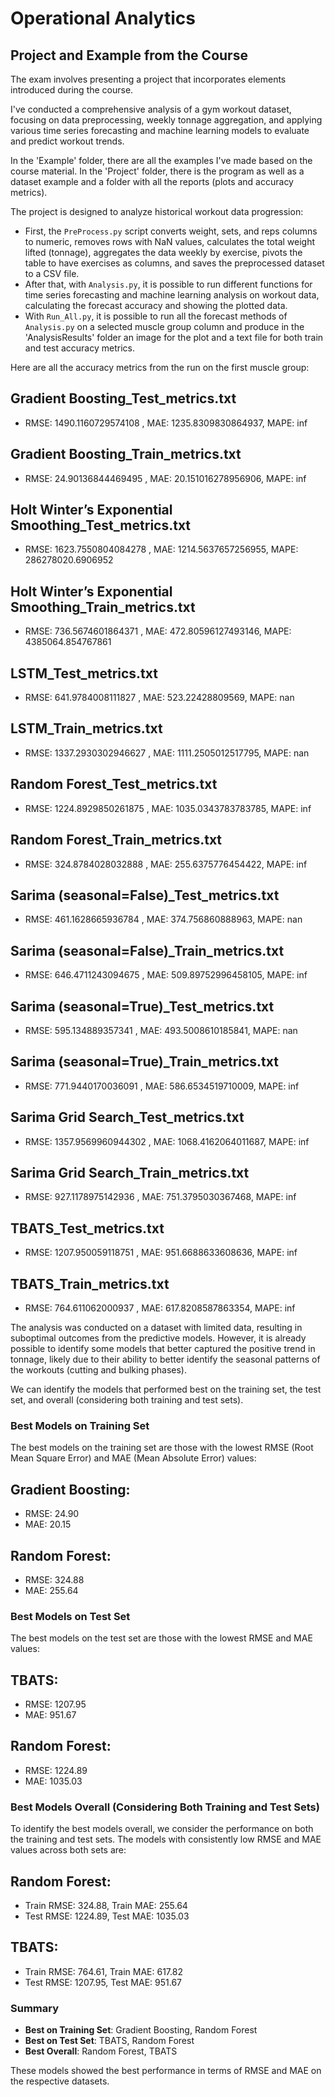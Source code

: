 # Operational Analytics
## Project and Example from the Course

The exam involves presenting a project that incorporates elements introduced during the course. 

I've conducted a comprehensive analysis of a gym workout dataset, focusing on data preprocessing, weekly tonnage aggregation, and applying various time series forecasting and machine learning models to evaluate and predict workout trends.

In the 'Example' folder, there are all the examples I've made based on the course material.
In the 'Project' folder, there is the program as well as a dataset example and a folder with all the reports (plots and accuracy metrics).

The project is designed to analyze historical workout data progression:
- First, the `PreProcess.py` script converts weight, sets, and reps columns to numeric, removes rows with NaN values, calculates the total weight lifted (tonnage), aggregates the data weekly by exercise, pivots the table to have exercises as columns, and saves the preprocessed dataset to a CSV file.
- After that, with `Analysis.py`, it is possible to run different functions for time series forecasting and machine learning analysis on workout data, calculating the forecast accuracy and showing the plotted data.
- With `Run_All.py`, it is possible to run all the forecast methods of `Analysis.py` on a selected muscle group column and produce in the 'AnalysisResults' folder an image for the plot and a text file for both train and test accuracy metrics.

Here are all the accuracy metrics from the run on the first muscle group:

## Gradient Boosting_Test_metrics.txt
 - RMSE: 1490.1160729574108 , MAE: 1235.8309830864937, MAPE: inf
## Gradient Boosting_Train_metrics.txt
 - RMSE: 24.90136844469495 , MAE: 20.151016278956906, MAPE: inf
## Holt Winter’s Exponential Smoothing_Test_metrics.txt
 - RMSE: 1623.7550804084278 , MAE: 1214.5637657256955, MAPE: 286278020.6906952
## Holt Winter’s Exponential Smoothing_Train_metrics.txt
 - RMSE: 736.5674601864371 , MAE: 472.80596127493146, MAPE: 4385064.854767861
## LSTM_Test_metrics.txt
 - RMSE: 641.9784008111827 , MAE: 523.22428809569, MAPE: nan
## LSTM_Train_metrics.txt
 - RMSE: 1337.2930302946627 , MAE: 1111.2505012517795, MAPE: nan
## Random Forest_Test_metrics.txt
 - RMSE: 1224.8929850261875 , MAE: 1035.0343783783785, MAPE: inf
## Random Forest_Train_metrics.txt
 - RMSE: 324.8784028032888 , MAE: 255.6375776454422, MAPE: inf
## Sarima (seasonal=False)_Test_metrics.txt
 - RMSE: 461.1628665936784 , MAE: 374.756860888963, MAPE: nan
## Sarima (seasonal=False)_Train_metrics.txt
 - RMSE: 646.4711243094675 , MAE: 509.89752996458105, MAPE: inf
## Sarima (seasonal=True)_Test_metrics.txt
 - RMSE: 595.134889357341 , MAE: 493.5008610185841, MAPE: nan
## Sarima (seasonal=True)_Train_metrics.txt
 - RMSE: 771.9440170036091 , MAE: 586.6534519710009, MAPE: inf
## Sarima Grid Search_Test_metrics.txt
 - RMSE: 1357.9569960944302 , MAE: 1068.4162064011687, MAPE: inf
## Sarima Grid Search_Train_metrics.txt
 - RMSE: 927.1178975142936 , MAE: 751.3795030367468, MAPE: inf
## TBATS_Test_metrics.txt
 - RMSE: 1207.950059118751 , MAE: 951.6688633608636, MAPE: inf
## TBATS_Train_metrics.txt
 - RMSE: 764.611062000937 , MAE: 617.8208587863354, MAPE: inf

The analysis was conducted on a dataset with limited data, resulting in suboptimal outcomes from the predictive models. However, it is already possible to identify some models that better captured the positive trend in tonnage, likely due to their ability to better identify the seasonal patterns of the workouts (cutting and bulking phases).

We can identify the models that performed best on the training set, the test set, and overall (considering both training and test sets).

### Best Models on Training Set
The best models on the training set are those with the lowest RMSE (Root Mean Square Error) and MAE (Mean Absolute Error) values:

## Gradient Boosting:
 - RMSE: 24.90
 - MAE: 20.15

## Random Forest:
 - RMSE: 324.88
 - MAE: 255.64

### Best Models on Test Set
The best models on the test set are those with the lowest RMSE and MAE values:

## TBATS:
 - RMSE: 1207.95
 - MAE: 951.67

## Random Forest:
 - RMSE: 1224.89
 - MAE: 1035.03

### Best Models Overall (Considering Both Training and Test Sets)
To identify the best models overall, we consider the performance on both the training and test sets. The models with consistently low RMSE and MAE values across both sets are:

## Random Forest:
 - Train RMSE: 324.88, Train MAE: 255.64
 - Test RMSE: 1224.89, Test MAE: 1035.03

## TBATS:
 - Train RMSE: 764.61, Train MAE: 617.82
 - Test RMSE: 1207.95, Test MAE: 951.67

### Summary
- **Best on Training Set**: Gradient Boosting, Random Forest
- **Best on Test Set**: TBATS, Random Forest
- **Best Overall**: Random Forest, TBATS

These models showed the best performance in terms of RMSE and MAE on the respective datasets.